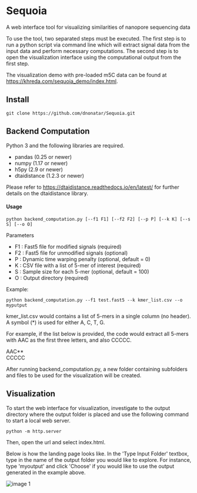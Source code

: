 # Sequoia

A web interface tool for visualizing similarities of nanopore sequencing data

To use the tool, two separated steps must be executed. The first step is to run a python script via command line which will extract signal data from the input data and perform necessary computations. The second step is to open the visualization interface using the computational output from the first step.	

The visualization demo with pre-loaded m5C data can be found at https://khreda.com/sequoia_demo/index.html.

## Install

``` git clone https://github.com/dnonatar/Sequoia.git ```

## Backend Computation 

Python 3 and the following libraries are required.
* pandas (0.25 or newer)
* numpy (1.17 or newer)
* h5py (2.9 or newer)
* dtaidistance (1.2.3 or newer)

Please refer to https://dtaidistance.readthedocs.io/en/latest/ for further details on the dtaidistance library.

#### Usage

``` python backend_computation.py [--f1 F1] [--f2 F2] [--p P] [--k K] [--s S] [--o O] ```

Parameters 
* F1 : Fast5 file for modified signals (required)
* F2 : Fast5 file for unmodified signals (optional)
* P : Dynamic time warping penalty (optional, default = 0)
* K : CSV file with a list of 5-mer of interest (required)
* S : Sample size for each 5-mer (optional, default = 100)
* O : Output directory (required)


Example:

``` python backend_computation.py --f1 test.fast5 --k kmer_list.csv --o myputput ```

kmer_list.csv would contains a list of 5-mers in a single column (no header). A symbol (*) is used for either A, C, T, G.

For example, if the list below is provided, the code would  extract all 5-mers with AAC as the first three letters, and also CCCCC. 


AAC**   
CCCCC 


After running backend_computation.py, a new folder containing subfolders and files to be used for the visualization will be created.

## Visualization 

To start the web interface for visualization, investigate to the output directory where the output folder is placed and use the following command to start a local web server.

``` python -m http.server ```

Then, open the url and select index.html.

Below is how the landing page looks like. In the 'Type Input Folder' textbox, type in the name of the output folder you would like to explore. For instance, type 'myoutput' and click 'Choose' if you would like to use the output generated in the example above. 

![image 1](/images/landing_page.png)



